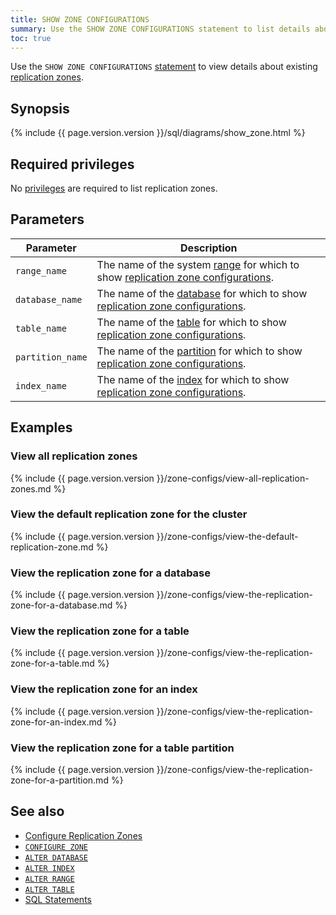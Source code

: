 ```yaml
---
title: SHOW ZONE CONFIGURATIONS
summary: Use the SHOW ZONE CONFIGURATIONS statement to list details about existing replication zones.
toc: true
---
```


Use the `SHOW ZONE CONFIGURATIONS` [statement](sql-statements.html) to view details about existing [replication zones](configure-replication-zones.html).

## Synopsis

<div class="horizontal-scroll">
{%  include {{  page.version.version  }}/sql/diagrams/show_zone.html %}
</div>

## Required privileges

No [privileges](authorization.html#assign-privileges) are required to list replication zones.

## Parameters

Parameter | Description
----------|------------
`range_name` | The name of the system [range](architecture/overview.html#glossary) for which to show [replication zone configurations](configure-replication-zones.html).
`database_name` | The name of the [database](create-database.html) for which to show [replication zone configurations](configure-replication-zones.html).
`table_name` | The name of the [table](create-table.html) for which to show [replication zone configurations](configure-replication-zones.html).
`partition_name` | The name of the [partition](partitioning.html) for which to show [replication zone configurations](configure-replication-zones.html).
`index_name` | The name of the [index](indexes.html) for which to show [replication zone configurations](configure-replication-zones.html).

## Examples

### View all replication zones

{%  include {{  page.version.version  }}/zone-configs/view-all-replication-zones.md %}

### View the default replication zone for the cluster

{%  include {{  page.version.version  }}/zone-configs/view-the-default-replication-zone.md %}

### View the replication zone for a database

{%  include {{  page.version.version  }}/zone-configs/view-the-replication-zone-for-a-database.md %}

### View the replication zone for a table

{%  include {{  page.version.version  }}/zone-configs/view-the-replication-zone-for-a-table.md %}

### View the replication zone for an index

{%  include {{  page.version.version  }}/zone-configs/view-the-replication-zone-for-an-index.md %}

### View the replication zone for a table partition

{%  include {{  page.version.version  }}/zone-configs/view-the-replication-zone-for-a-partition.md %}

## See also

- [Configure Replication Zones](configure-replication-zones.html)
- [`CONFIGURE ZONE`](configure-zone.html)
- [`ALTER DATABASE`](alter-database.html)
- [`ALTER INDEX`](alter-index.html)
- [`ALTER RANGE`](alter-range.html)
- [`ALTER TABLE`](alter-table.html)
- [SQL Statements](sql-statements.html)
